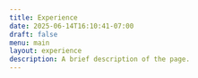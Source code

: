 ```yaml
---
title: Experience
date: 2025-06-14T16:10:41-07:00
draft: false
menu: main
layout: experience
description: A brief description of the page.
---
```


